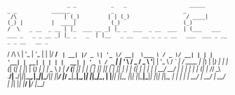                        _ _           _   _                    _____                      _ _           ______             _                      _             
     /\               | (_)         | | (_)                  / ____|                    (_) |         |  ____|           (_)                    (_)            
    /  \   _ __  _ __ | |_  ___ __ _| |_ _  ___  _ __  ___  | (___   ___  ___ _   _ _ __ _| |_ _   _  | |__   _ __   __ _ _ _ __   ___  ___ _ __ _ _ __   __ _ 
   / /\ \ | '_ \| '_ \| | |/ __/ _` | __| |/ _ \| '_ \/ __|  \___ \ / _ \/ __| | | | '__| | __| | | | |  __| | '_ \ / _` | | '_ \ / _ \/ _ \ '__| | '_ \ / _` |
  / ____ \| |_) | |_) | | | (_| (_| | |_| | (_) | | | \__ \  ____) |  __/ (__| |_| | |  | | |_| |_| | | |____| | | | (_| | | | | |  __/  __/ |  | | | | | (_| |
 /_/    \_\ .__/| .__/|_|_|\___\__,_|\__|_|\___/|_| |_|___/ |_____/ \___|\___|\__,_|_|  |_|\__|\__, | |______|_| |_|\__, |_|_| |_|\___|\___|_|  |_|_| |_|\__, |
          | |   | |                                                                             __/ |                __/ |                                __/ |
          |_|   |_|                                                                            |___/                |___/                                |___/ 